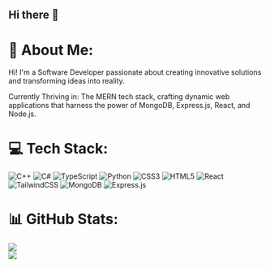 ## Hi there 👋

# 💫 About Me:
Hi! I'm a Software Developer passionate about creating innovative solutions and transforming ideas into reality.

Currently Thriving in: The MERN tech stack, crafting dynamic web applications that harness the power of MongoDB, Express.js, React, and Node.js.


# 💻 Tech Stack:
![C++](https://img.shields.io/badge/c++-%2300599C.svg?style=for-the-badge&logo=c%2B%2B&logoColor=white) ![C#](https://img.shields.io/badge/c%23-%23239120.svg?style=for-the-badge&logo=csharp&logoColor=white) ![TypeScript](https://img.shields.io/badge/typescript-%23007ACC.svg?style=for-the-badge&logo=typescript&logoColor=white) ![Python](https://img.shields.io/badge/python-3670A0?style=for-the-badge&logo=python&logoColor=ffdd54) ![CSS3](https://img.shields.io/badge/css3-%231572B6.svg?style=for-the-badge&logo=css3&logoColor=white) ![HTML5](https://img.shields.io/badge/html5-%23E34F26.svg?style=for-the-badge&logo=html5&logoColor=white) ![React](https://img.shields.io/badge/react-%2320232a.svg?style=for-the-badge&logo=react&logoColor=%2361DAFB) ![TailwindCSS](https://img.shields.io/badge/tailwindcss-%2338B2AC.svg?style=for-the-badge&logo=tailwind-css&logoColor=white) ![MongoDB](https://img.shields.io/badge/MongoDB-%234ea94b.svg?style=for-the-badge&logo=mongodb&logoColor=white) ![Express.js](https://img.shields.io/badge/express.js-%23404d59.svg?style=for-the-badge&logo=express&logoColor=%2361DAFB)
# 📊 GitHub Stats:
<!-- Private PR Count: ![](https://github-readme-stats.vercel.app/api?username=vaibhav-ace&theme=dark&hide_border=false&include_all_commits=false&count_private=false)<br/> -->
![](https://github-readme-streak-stats.herokuapp.com/?user=vaibhav-ace&theme=dark&hide_border=false)<br/>
![](https://github-readme-stats.vercel.app/api/top-langs/?username=vaibhav-ace&theme=dark&hide_border=false&include_all_commits=false&count_private=true&layout=compact)

<!-- Public view Count:
---
[![](https://visitcount.itsvg.in/api?id=vaibhav-ace&icon=0&color=0)](https://visitcount.itsvg.in)
-->
